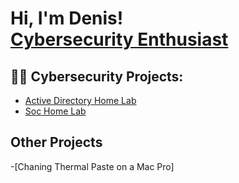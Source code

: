 <h1>Hi, I'm Denis! <br/> <a href="https://www.linkedin.com/in/denis-s-007398b3/">Cybersecurity Enthusiast</a>
<h2>👨‍💻 Cybersecurity Projects:</h2>

- [Active Directory Home Lab](https://github.com/deso2/Active-Directory-lab)
- [Soc Home Lab](https://github.com/deso2/SOC-Home-Lab)

<h2>Other Projects</h2>
-[Chaning Thermal Paste on a Mac Pro]

